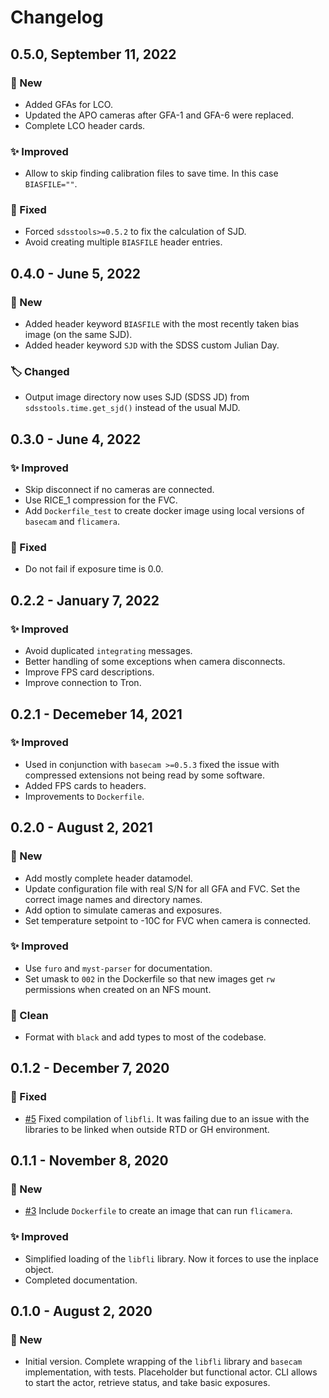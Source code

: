 # Changelog

## 0.5.0, September 11, 2022

### 🚀 New

* Added GFAs for LCO.
* Updated the APO cameras after GFA-1 and GFA-6 were replaced.
* Complete LCO header cards.

### ✨ Improved

* Allow to skip finding calibration files to save time. In this case `BIASFILE=""`.

### 🔧 Fixed

* Forced `sdsstools>=0.5.2` to fix the calculation of SJD.
* Avoid creating multiple `BIASFILE` header entries.


## 0.4.0 - June 5, 2022

### 🚀 New

* Added header keyword `BIASFILE` with the most recently taken bias image (on the same SJD).
* Added header keyword `SJD` with the SDSS custom Julian Day.

### 🏷️ Changed

* Output image directory now uses SJD (SDSS JD) from `sdsstools.time.get_sjd()` instead of the usual MJD.


## 0.3.0 - June 4, 2022

### ✨ Improved

* Skip disconnect if no cameras are connected.
* Use RICE_1 compression for the FVC.
* Add `Dockerfile_test` to create docker image using local versions of `basecam` and `flicamera`.

### 🔧 Fixed

* Do not fail if exposure time is 0.0.


## 0.2.2 - January 7, 2022

### ✨ Improved

* Avoid duplicated `integrating` messages.
* Better handling of some exceptions when camera disconnects.
* Improve FPS card descriptions.
* Improve connection to Tron.


## 0.2.1 - Decemeber 14, 2021

### ✨ Improved

* Used in conjunction with `basecam >=0.5.3` fixed the issue with compressed extensions not being read by some software.
* Added FPS cards to headers.
* Improvements to `Dockerfile`.


## 0.2.0 - August 2, 2021

### 🚀 New

* Add mostly complete header datamodel.
* Update configuration file with real S/N for all GFA and FVC. Set the correct image names and directory names.
* Add option to simulate cameras and exposures.
* Set temperature setpoint to -10C for FVC when camera is connected.

### ✨ Improved

* Use `furo` and `myst-parser` for documentation.
* Set umask to `002` in the Dockerfile so that new images get `rw` permissions when created on an NFS mount.

### 🧹 Clean

* Format with `black` and add types to most of the codebase.


## 0.1.2 - December 7, 2020

### 🔧 Fixed

* [#5](https://github.com/sdss/flicamera/issues/5) Fixed compilation of `libfli`. It was failing due to an issue with the libraries to be linked when outside RTD or GH environment.


## 0.1.1 - November 8, 2020

### 🚀 New

* [#3](https://github.com/sdss/flicamera/issues/3) Include `Dockerfile` to create an image that can run `flicamera`.

### ✨ Improved

* Simplified loading of the `libfli` library. Now it forces to use the inplace object.
* Completed documentation.


## 0.1.0 - August 2, 2020

### 🚀 New

* Initial version. Complete wrapping of the `libfli` library and `basecam` implementation, with tests. Placeholder but functional actor. CLI allows to start the actor, retrieve status, and take basic exposures.
